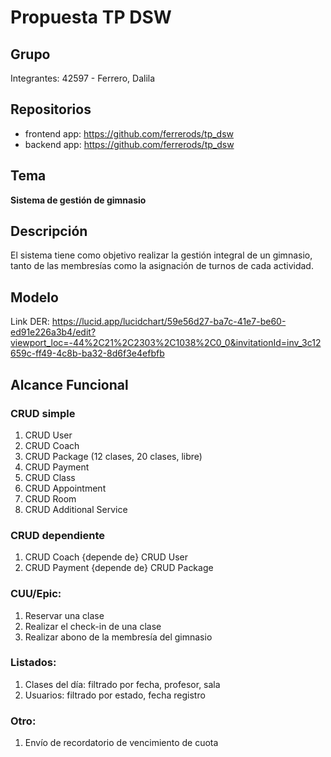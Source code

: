 # Propuesta TP DSW

## Grupo
Integrantes: 42597 - Ferrero, Dalila

## Repositorios
* frontend app: https://github.com/ferrerods/tp_dsw
* backend app: https://github.com/ferrerods/tp_dsw

## Tema
**Sistema de gestión de gimnasio**

## Descripción
El sistema tiene como objetivo realizar la gestión integral de un gimnasio, tanto de las membresías como la asignación de turnos de cada actividad.

## Modelo
Link DER: https://lucid.app/lucidchart/59e56d27-ba7c-41e7-be60-ed91e226a3b4/edit?viewport_loc=-44%2C21%2C2303%2C1038%2C0_0&invitationId=inv_3c12659c-ff49-4c8b-ba32-8d6f3e4efbfb

## Alcance Funcional
### CRUD simple	
1. CRUD User
2. CRUD Coach
3. CRUD Package (12 clases, 20 clases, libre)
4. CRUD Payment
5. CRUD Class
6. CRUD Appointment
7. CRUD Room
8. CRUD Additional Service

### CRUD dependiente	
1. CRUD Coach {depende de} CRUD User
2. CRUD Payment {depende de} CRUD Package

### CUU/Epic:
1. Reservar una clase
2. Realizar el check-in de una clase
3. Realizar abono de la membresía del gimnasio

### Listados:	
1. Clases del día: filtrado por fecha, profesor, sala
2. Usuarios: filtrado por estado, fecha registro

### Otro:
1. Envío de recordatorio de vencimiento de cuota
